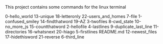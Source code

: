 This project contains some commands for the linux terminal

0-hello_world      13-unique         18-letteronly  22-users_and_homes  7-file
1-confused_smiley  14-findthatword   19-AZ          3-twofiles          8-cwd_state
10-no_more_js      15-countthatword  2-hellofile    4-lastlines         9-duplicate_last_line
11-directories     16-whatsnext      20-hiago       5-firstlines        README.md
12-newest_files    17-hidethisword   21-reverse     6-third_line
